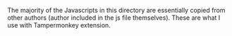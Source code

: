 The majority of the Javascripts in this directory are essentially copied from other authors (author included in the js file themselves). These are what I use with Tampermonkey extension.
